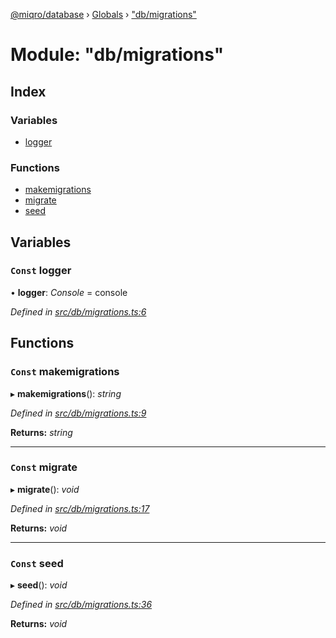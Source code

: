 [@miqro/database](../README.md) › [Globals](../globals.md) › ["db/migrations"](_db_migrations_.md)

# Module: "db/migrations"

## Index

### Variables

* [logger](_db_migrations_.md#const-logger)

### Functions

* [makemigrations](_db_migrations_.md#const-makemigrations)
* [migrate](_db_migrations_.md#const-migrate)
* [seed](_db_migrations_.md#const-seed)

## Variables

### `Const` logger

• **logger**: *Console* = console

*Defined in [src/db/migrations.ts:6](https://github.com/claukers/miqro-sequelize/blob/6cf2691/src/db/migrations.ts#L6)*

## Functions

### `Const` makemigrations

▸ **makemigrations**(): *string*

*Defined in [src/db/migrations.ts:9](https://github.com/claukers/miqro-sequelize/blob/6cf2691/src/db/migrations.ts#L9)*

**Returns:** *string*

___

### `Const` migrate

▸ **migrate**(): *void*

*Defined in [src/db/migrations.ts:17](https://github.com/claukers/miqro-sequelize/blob/6cf2691/src/db/migrations.ts#L17)*

**Returns:** *void*

___

### `Const` seed

▸ **seed**(): *void*

*Defined in [src/db/migrations.ts:36](https://github.com/claukers/miqro-sequelize/blob/6cf2691/src/db/migrations.ts#L36)*

**Returns:** *void*

